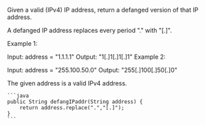 Given a valid (IPv4) IP address, return a defanged version of that IP address.

A defanged IP address replaces every period "." with "[.]".

 

Example 1:

Input: address = "1.1.1.1"
Output: "1[.]1[.]1[.]1"
Example 2:

Input: address = "255.100.50.0"
Output: "255[.]100[.]50[.]0"

The given address is a valid IPv4 address.


    ```java
    public String defangIPaddr(String address) {  
        return address.replace(".","[.]");  
    }  
    ```
